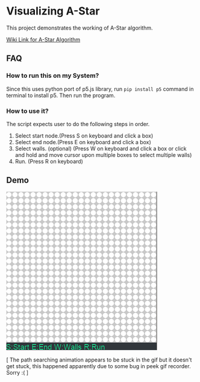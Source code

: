 # Visualizing A-Star
This project demonstrates the working of A-Star algorithm.

[Wiki Link for A-Star Algorithm](https://en.wikipedia.org/wiki/A*_search_algorithm)

## FAQ

### How to run this on my System?
Since this uses python port of p5.js library, run `pip install p5` command in terminal to install p5.
Then run the program.

### How to use it?
The script expects user to do the following steps in order.
1. Select start node.(Press S on keyboard and click a box)
2. Select end node.(Press E on keyboard and click a box)
3. Select walls. (optional) (Press W on keyboard and click a box or click and hold and move cursor upon multiple boxes to select multiple walls)
4. Run. (Press R on keyboard)

## Demo
![](demo.gif)

[ The path searching animation appears to be stuck in the gif but it doesn't get stuck, this happened apparently due to some bug in peek gif recorder. Sorry :( ]
